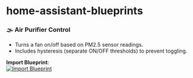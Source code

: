 # home-assistant-blueprints

### 🌫️ Air Purifier Control

- Turns a fan on/off based on PM2.5 sensor readings.
- Includes hysteresis (separate ON/OFF thresholds) to prevent toggling.

**Import Blueprint**:  
[![Import Blueprint](https://my.home-assistant.io/badges/blueprint_import.svg)](https://my.home-assistant.io/redirect/blueprint_import/?blueprint_url=https://raw.githubusercontent.com/mdorchain/home-assistant-blueprints/refs/heads/main/blueprints/air-purifier.yaml)
